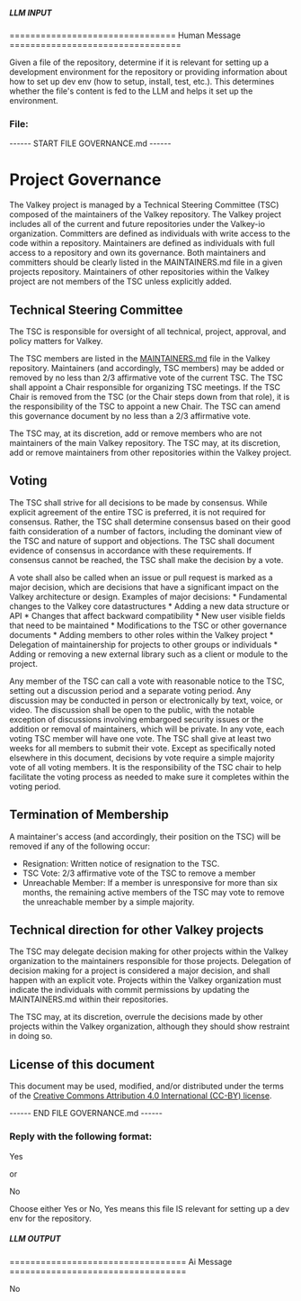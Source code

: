 ##### LLM INPUT #####
================================ Human Message =================================

Given a file of the repository, determine if it is relevant for setting up a development environment for the repository or providing information about how to set up dev env (how to setup, install, test, etc.). This determines whether the file's content is fed to the LLM and helps it set up the environment.

### File:
------ START FILE GOVERNANCE.md ------
# Project Governance

The Valkey project is managed by a Technical Steering Committee (TSC) composed of the maintainers of the Valkey repository.
The Valkey project includes all of the current and future repositories under the Valkey-io organization.
Committers are defined as individuals with write access to the code within a repository.
Maintainers are defined as individuals with full access to a repository and own its governance.
Both maintainers and committers should be clearly listed in the MAINTAINERS.md file in a given projects repository.
Maintainers of other repositories within the Valkey project are not members of the TSC unless explicitly added.

## Technical Steering Committee

The TSC is responsible for oversight of all technical, project, approval, and policy matters for Valkey.

The TSC members are listed in the [MAINTAINERS.md](MAINTAINERS.md) file in the Valkey repository.
Maintainers (and accordingly, TSC members) may be added or removed by no less than 2/3 affirmative vote of the current TSC.
The TSC shall appoint a Chair responsible for organizing TSC meetings.
If the TSC Chair is removed from the TSC (or the Chair steps down from that role), it is the responsibility of the TSC to appoint a new Chair.
The TSC can amend this governance document by no less than a 2/3 affirmative vote.

The TSC may, at its discretion, add or remove members who are not maintainers of the main Valkey repository.
The TSC may, at its discretion, add or remove maintainers from other repositories within the Valkey project.

## Voting

The TSC shall strive for all decisions to be made by consensus.
While explicit agreement of the entire TSC is preferred, it is not required for consensus.
Rather, the TSC shall determine consensus based on their good faith consideration of a number of factors, including the dominant view of the TSC and nature of support and objections.
The TSC shall document evidence of consensus in accordance with these requirements.
If consensus cannot be reached, the TSC shall make the decision by a vote.

A vote shall also be called when an issue or pull request is marked as a major decision, which are decisions that have a significant impact on the Valkey architecture or design.
Examples of major decisions:
    * Fundamental changes to the Valkey core datastructures
    * Adding a new data structure or API
    * Changes that affect backward compatibility
    * New user visible fields that need to be maintained
    * Modifications to the TSC or other governance documents
    * Adding members to other roles within the Valkey project
    * Delegation of maintainership for projects to other groups or individuals
    * Adding or removing a new external library such as a client
    or module to the project.

Any member of the TSC can call a vote with reasonable notice to the TSC, setting out a discussion period and a separate voting period.
Any discussion may be conducted in person or electronically by text, voice, or video.
The discussion shall be open to the public, with the notable exception of discussions involving embargoed security issues or the addition or removal of maintainers, which will be private.
In any vote, each voting TSC member will have one vote.
The TSC shall give at least two weeks for all members to submit their vote.
Except as specifically noted elsewhere in this document, decisions by vote require a simple majority vote of all voting members.
It is the responsibility of the TSC chair to help facilitate the voting process as needed to make sure it completes within the voting period.

## Termination of Membership

A maintainer's access (and accordingly, their position on the TSC) will be removed if any of the following occur:

* Resignation: Written notice of resignation to the TSC.
* TSC Vote: 2/3 affirmative vote of the TSC to remove a member
* Unreachable Member: If a member is unresponsive for more than six months, the remaining active members of the TSC may vote to remove the unreachable member by a simple majority.

## Technical direction for other Valkey projects

The TSC may delegate decision making for other projects within the Valkey organization to the maintainers responsible for those projects.
Delegation of decision making for a project is considered a major decision, and shall happen with an explicit vote.
Projects within the Valkey organization must indicate the individuals with commit permissions by updating the MAINTAINERS.md within their repositories.

The TSC may, at its discretion, overrule the decisions made by other projects within the Valkey organization, although they should show restraint in doing so.

## License of this document

This document may be used, modified, and/or distributed under the terms of the
[Creative Commons Attribution 4.0 International (CC-BY) license](https://creativecommons.org/licenses/by/4.0/legalcode).

------ END FILE GOVERNANCE.md ------

### Reply with the following format:

<rel>Yes</rel>

or

<rel>No</rel>

Choose either Yes or No, Yes means this file IS relevant for setting up a dev env for the repository.

##### LLM OUTPUT #####
================================== Ai Message ==================================

<rel>No</rel>